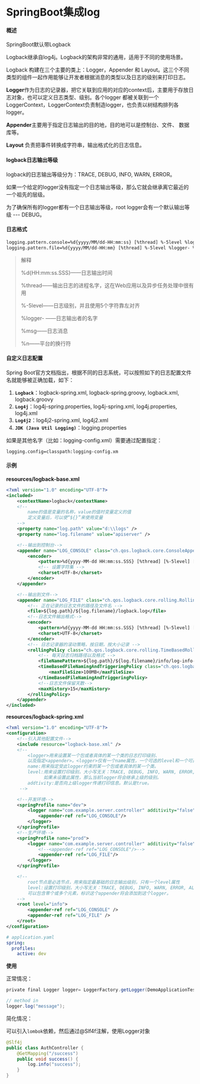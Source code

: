 # SpringBoot集成log

#### 概述

SpringBoot默认带Logback

Logback继承自log4j。Logback的架构非常的通用，适用于不同的使用场景。

Logback 构建在三个主要的类上：Logger，Appender 和 Layout。这三个不同类型的组件一起作用能够让开发者根据消息的类型以及日志的级别来打印日志。 

**Logger**作为日志的记录器，把它关联到应用的对应的context后，主要用于存放日志对象，也可以定义日志类型、级别。各个logger 都被关联到一个 LoggerContext，LoggerContext负责制造logger，也负责以树结构排列各 logger。

**Appender**主要用于指定日志输出的目的地，目的地可以是控制台、文件、 数据库等。

**Layout** 负责把事件转换成字符串，输出格式化的日志信息。



#### logback日志输出等级

logback的日志输出等级分为：TRACE, DEBUG, INFO, WARN, ERROR。

如果一个给定的logger没有指定一个日志输出等级，那么它就会继承离它最近的一个祖先的层级。

为了确保所有的logger都有一个日志输出等级，root logger会有一个默认输出等级 --- DEBUG。



#### 日志格式

```xml
logging.pattern.console=%d{yyyy/MM/dd-HH:mm:ss} [%thread] %-5level %logger- %msg%n
logging.pattern.file=%d{yyyy/MM/dd-HH:mm} [%thread] %-5level %logger- %msg%n
```

> 解释
>
> %d{HH:mm:ss.SSS}——日志输出时间
>
> %thread——输出日志的进程名字，这在Web应用以及异步任务处理中很有用
>
> %-5level——日志级别，并且使用5个字符靠左对齐
>
> %logger- ——日志输出者的名字
>
> %msg——日志消息
>
> %n——平台的换行符

#### 自定义日志配置

Spring Boot官方文档指出，根据不同的日志系统，可以按照如下的日志配置文件名就能够被正确加载，如下：

1. **`Logback`**：logback-spring.xml, logback-spring.groovy, logback.xml, logback.groovy
2. **`Log4j`**：log4j-spring.properties, log4j-spring.xml, log4j.properties, log4j.xml
3. **`Log4j2`**：log4j2-spring.xml, log4j2.xml
4. **`JDK (Java Util Logging)`**：logging.properties

如果是其他名字（比如：logging-config.xml）需要通过配置指定：

```properties
logging.config=classpath:logging-config.xm
```

#### 示例

**resources/logback-base.xml**

```xml
<?xml version="1.0" encoding="UTF-8"?>
<included>
    <contextName>logback</contextName>
    <!--
		name的值是变量的名称，value的值时变量定义的值
		定义变量后，可以使“${}”来使用变量
	-->
    <property name="log.path" value="d:\\logs" />
    <property name="log.filename" value="apiserver" />

    <!--输出到控制台-->
    <appender name="LOG_CONSOLE" class="ch.qos.logback.core.ConsoleAppender">
        <encoder>
            <pattern>%d{yyyy-MM-dd HH:mm:ss.SSS} [%thread] [%-5level] [%logger{50}] - %msg%n</pattern>
            <!-- 设置字符集 -->
            <charset>UTF-8</charset>
        </encoder>
    </appender>

    <!--输出到文件-->
    <appender name="LOG_FILE" class="ch.qos.logback.core.rolling.RollingFileAppender">
        <!-- 正在记录的日志文件的路径及文件名 -->
        <file>${log.path}/${log.filename}/logback.log</file>
        <!--日志文件输出格式-->
        <encoder>
            <pattern>%d{yyyy-MM-dd HH:mm:ss.SSS} [%thread] [%-5level] [%logger{50}] - %msg%n</pattern>
            <charset>UTF-8</charset>
        </encoder>
        <!-- 日志记录器的滚动策略，按日期，按大小记录 -->
        <rollingPolicy class="ch.qos.logback.core.rolling.TimeBasedRollingPolicy">
            <!-- 每天日志归档路径以及格式 -->
            <fileNamePattern>${log.path}/${log.filename}/info/log-info-%d{yyyy-MM-dd}.%i.log</fileNamePattern>
            <timeBasedFileNamingAndTriggeringPolicy class="ch.qos.logback.core.rolling.SizeAndTimeBasedFNATP">
                <maxFileSize>100MB</maxFileSize>
            </timeBasedFileNamingAndTriggeringPolicy>
            <!--日志文件保留天数-->
            <maxHistory>15</maxHistory>
        </rollingPolicy>
    </appender>
</included>
```

**resources/logback-spring.xml**

```xml
<?xml version="1.0" encoding="UTF-8"?>
<configuration>
    <!--引入其他配置文件-->
    <include resource="logback-base.xml" />
    <!--
        <logger>用来设置某一个包或者具体的某一个类的日志打印级别、
        以及指定<appender>。<logger>仅有一个name属性，一个可选的level和一个可选的addtivity属性。
        name:用来指定受此logger约束的某一个包或者具体的某一个类。
        level:用来设置打印级别，大小写无关：TRACE, DEBUG, INFO, WARN, ERROR, ALL 和 OFF，
              如果未设置此属性，那么当前logger将会继承上级的级别。
        addtivity:是否向上级logger传递打印信息。默认是true。
     -->

    <!--开发环境-->
    <springProfile name="dev">
        <logger name="com.example.server.controller" additivity="false" level="debug">
            <appender-ref ref="LOG_CONSOLE"/>
        </logger>
    </springProfile>
    <!--生产环境-->
    <springProfile name="prod">
        <logger name="com.example.server.controller" additivity="false" level="info">
            <!--<appender-ref ref="LOG_CONSOLE"/>-->
            <appender-ref ref="LOG_FILE"/>
        </logger>
    </springProfile>

    <!--
        root节点是必选节点，用来指定最基础的日志输出级别，只有一个level属性
        level:设置打印级别，大小写无关：TRACE, DEBUG, INFO, WARN, ERROR, ALL 和 OFF 默认是DEBUG
        可以包含零个或多个元素，标识这个appender将会添加到这个logger。
    -->
    <root level="info">
        <appender-ref ref="LOG_CONSOLE" />
        <appender-ref ref="LOG_FILE" />
    </root>
</configuration>
```

```yaml
# application.yaml
spring:
  profiles:
    active: dev
```

**使用**

正常情况：

```java
private final Logger logger= LoggerFactory.getLogger(DemoApplicationTests.class);

// method in 
logger.log("message");
```

简化情况：

可以引入`lombok`依赖，然后通过@Slf4f注解，使用Logger对象

```java
@Slf4j
public class AuthController {
 	@GetMapping("/success")
    public void success() {
    	log.info("success");
    }
}    
```

